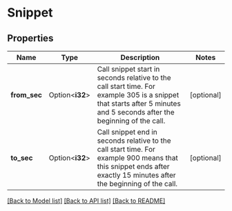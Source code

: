 # Snippet

## Properties

Name | Type | Description | Notes
------------ | ------------- | ------------- | -------------
**from_sec** | Option<**i32**> | Call snippet start in seconds relative to the call start time. For example 305 is a snippet that starts after 5 minutes and 5 seconds after the beginning of the call. | [optional]
**to_sec** | Option<**i32**> | Call snippet end in seconds relative to the call start time. For example 900 means that this snippet ends after exactly 15 minutes after the beginning of the call. | [optional]

[[Back to Model list]](../README.md#documentation-for-models) [[Back to API list]](../README.md#documentation-for-api-endpoints) [[Back to README]](../README.md)


